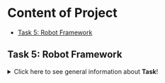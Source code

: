 # Content of Project

* [Task 5: Robot Framework](#Task-5:-Robot-Framework)

## Task 5: Robot Framework
<details>
<summary>Click here to see general information about <b>Task</b>!</summary>
  
##   *"﻿Subtask 1: Robot framework"*

* Output:  C:\Users\Dell\Documents\GitHub\panelscout_robotframework\output.xml
* Log:     C:\Users\Dell\Documents\GitHub\panelscout_robotframework\log.html
* Report:  C:\Users\Dell\Documents\GitHub\panelscout_robotframework\report.html


</details>

 

